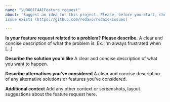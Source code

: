 ```yaml
---
name: "\U0001F4A1Feature request"
about: 'Suggest an idea for this project. Please, before you start, check if an related
issue exists (https://github.com/redaxo/redaxo/issues) '

---
```


**Is your feature request related to a problem? Please describe.**
A clear and concise description of what the problem is. Ex. I'm always frustrated when [...]

**Describe the solution you'd like**
A clear and concise description of what you want to happen.

**Describe alternatives you've considered**
A clear and concise description of any alternative solutions or features you've considered.

**Additional context**
Add any other context or screenshots, layout suggestions about the feature request here.
